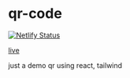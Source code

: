 # qr-code
[![Netlify Status](https://api.netlify.com/api/v1/badges/570e5c45-44a0-479a-a186-7ef8a91f6ede/deploy-status)](https://app.netlify.com/sites/zedd-qr-code/deploys)

[live](https://zedd-qr-code.netlify.app)

just a demo qr using react, tailwind
